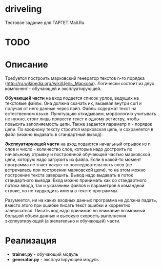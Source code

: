 driveling
=========
Тестовое задание для ТАРГЕТ.Mail.Ru

TODO
====


Описание
========

Требуется построить марковcкий генератор текстов n-го порядка (http://ru.wikipedia.org/wiki/Цепь_Маркова). 
Логически состоит из двух компонент - обучающей и эксплуатирующей.

**Обучающей части** на вход подается список урлов, ведущих на текстовые
файлы. Она должна скачать их, вызывая внутри curl и получая от него
данные через пайп. Файлы содержат текст на естественном языке.
Пунктуацию откидываем, морфологию учитывать не нужно, стоит лишь
привести текcт к одному регистру, чтобы повысить заполняемость цепи.
Также задается параметр n - порядок цепи. По входному тексту строится
марковская цепь, и сохраняется в файл (можно выдавать в стандартный
вывод).

**Эксплуатирующей части** на вход подаются начальный отрывок из n слов и
число - количество слов, которые надо достроить по начальному отрывку и
построенной обучающей частью марковской цепи, которую надо загрузить из
файла. Если в какой-то момент программа не знает какую-то
последовательность слов (не встречалась при построении марковской цепи),
то на этом можно построение текста завершить. Вывод надо выдавать в
поток стандартного вывода. Вход можно принимать как со стандартного
потока ввода, так и указанием файлов и параметров в командной
строке, но не хардкодить имена в тексте программы.

Разумеется, ни на каких входных данных программа не должна падать,
вместо этого при ошибке писать текст ошибки и корректно завершаться.
Писать код надо принимая во внимание возможный большой объем данных
и высокую скорость выполнения эксплуатирующей (а желательно и обучающей) части.

Реализация
==========
* **trainer.py** - обучающий модуль
* **generator.py** - эксплуатирующей модуль 